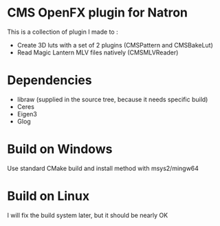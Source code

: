 # CMS OpenFX plugin for Natron

This is a collection of plugin I made to :
* Create 3D luts with a set of 2 plugins (CMSPattern and CMSBakeLut)
* Read Magic Lantern MLV files natively (CMSMLVReader)

# Dependencies

* libraw (supplied in the source tree, because it needs specific build)
* Ceres
* Eigen3
* Glog

# Build on Windows

Use standard CMake build and install method with msys2/mingw64

# Build on Linux

I will fix the build system later, but it should be nearly OK

